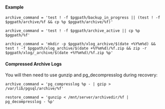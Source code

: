 
#### Example
```
archive_command = 'test ! -f $pgpath/backup_in_progress || (test ! -f $pgpath/archive/%f && cp %p $pgpath/archive/%f)'

archive_command = 'test ! -f $pgpath/archive_active || cp %p $pgpath/%f'

archive_command = 'mkdir -p $pgpath/xlog_archive/$(date +%Y%m%d) && test ! -f $pgpath/xlog_archive/$(date +%Y%m%d)/%f.zip && zip -r $pgpath/xlog/_archive/$(date +%Y%m%d)/%f.zip %p'
```

#### Compressed Archive Logs
You will then need to use gunzip and pg_decompresslog during recovery:

```
archive_command = 'pg_compresslog %p - | gzip > /var/lib/pgsql/archive/%f'

restore_command = 'gunzip < /mnt/server/archivedir/%f | pg_decompresslog - %p'
```
